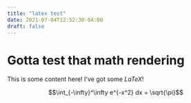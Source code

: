 ```yaml
---
title: "latex test"
date: 2021-07-04T12:52:30-04:00
draft: false
---
```

# Gotta test that math rendering

This is some content here! I've got some $LaTeX$!

$$\int_{-\infty}^\infty e^{-x^2} dx = \sqrt{\pi}$$